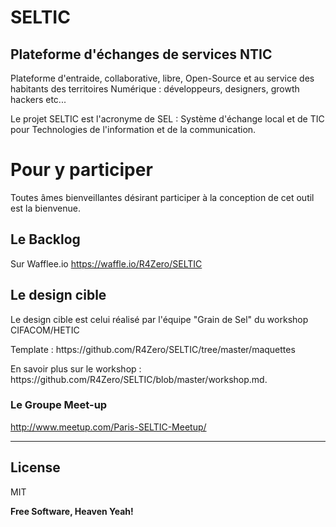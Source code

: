 # SELTIC
## Plateforme d'échanges de services NTIC

Plateforme d'entraide, collaborative, libre, Open-Source et au service des habitants des territoires Numérique : développeurs, designers, growth hackers etc... 

Le projet SELTIC est l'acronyme de SEL : Système d'échange local et de TIC pour Technologies de l'information et de la communication.

# Pour y participer

Toutes âmes bienveillantes désirant participer à la conception de cet outil est la bienvenue.

## Le Backlog

Sur Wafflee.io https://waffle.io/R4Zero/SELTIC

## Le design cible
Le design cible est celui réalisé par l'équipe "Grain de Sel" du workshop CIFACOM/HETIC

<p>Template : https://github.com/R4Zero/SELTIC/tree/master/maquettes</p>

<p>En savoir plus sur le workshop : https://github.com/R4Zero/SELTIC/blob/master/workshop.md.</p>

### Le Groupe Meet-up
http://www.meetup.com/Paris-SELTIC-Meetup/

----------------------------------------------------------


License
----

MIT

**Free Software, Heaven Yeah!**
